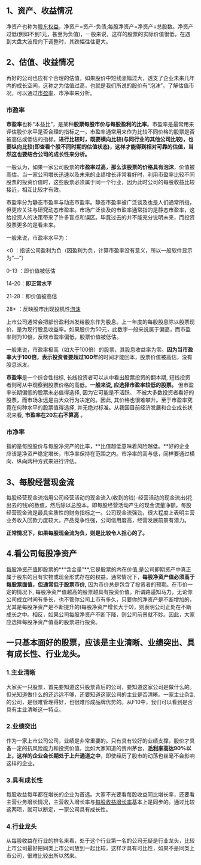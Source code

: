 ## 1、资产、收益情况

净资产也称为[股东权益](https://zhida.zhihu.com/search?content_id=230363957&content_type=Article&match_order=1&q=股东权益&zd_token=eyJhbGciOiJIUzI1NiIsInR5cCI6IkpXVCJ9.eyJpc3MiOiJ6aGlkYV9zZXJ2ZXIiLCJleHAiOjE3NDE4NDk3MzEsInEiOiLogqHkuJzmnYPnm4oiLCJ6aGlkYV9zb3VyY2UiOiJlbnRpdHkiLCJjb250ZW50X2lkIjoyMzAzNjM5NTcsImNvbnRlbnRfdHlwZSI6IkFydGljbGUiLCJtYXRjaF9vcmRlciI6MSwiemRfdG9rZW4iOm51bGx9.NpqFO-M7JApwsYPUEnFmpg_GZrWc64UogxltZhxdTFw&zhida_source=entity)，净资产=资产-负债;每股净资产=净资产÷总股数。净资产过低(例如不到1元，甚至为负值)，一般来说，这样的股票的实际价值很低，在遇到大盘大波段向下调整时，其跌幅往往更大。

## 2、估值、收益情况

再好的公司也应有个合理的估值，如果股价中短线涨幅过大，透支了企业未来几年内的成长空间，这称之为估值过高，也就是我们所说的股价有“泡沫”。了解估值市况，可以通过[市盈率](https://zhida.zhihu.com/search?content_id=230363957&content_type=Article&match_order=1&q=市盈率&zd_token=eyJhbGciOiJIUzI1NiIsInR5cCI6IkpXVCJ9.eyJpc3MiOiJ6aGlkYV9zZXJ2ZXIiLCJleHAiOjE3NDE4NDk3MzEsInEiOiLluILnm4jnjociLCJ6aGlkYV9zb3VyY2UiOiJlbnRpdHkiLCJjb250ZW50X2lkIjoyMzAzNjM5NTcsImNvbnRlbnRfdHlwZSI6IkFydGljbGUiLCJtYXRjaF9vcmRlciI6MSwiemRfdG9rZW4iOm51bGx9.CQncV9jXrWIszi9i6CZJ2J8knGWvWvZovvREgh-QNek&zhida_source=entity)、市净率来分析。

### **市盈率**

**市盈率**也称“本益比”，是某种**股票每股市价与每股盈利的比率**。市盈率是最常用来评估股价水平是否合理的指标之一，市盈率通常用来作为比较不同价格的股票是否被高估或低估的指标。**进行比较时，既要横向比较(与同行业的其他公司比较)，也要纵向比较(即查看个股不同时期的估值状态)，这样才能得到相对可靠的估值，当然这也要结合公司的成长性来分析。**

一般认为，如果一家公司股票的**市盈率过高，那么该股票的价格具有泡沫**，价值被高估。当一家公司增长迅速以及未来的业绩增长非常看好时，利用市盈率比较不同股票的投资价值时，这些股票必须属于同一个行业，因为此时公司的每股收益比较接近，相互比较才有效。

市盈率分为静态市盈率与动态市盈率。静态市盈率被广泛谈及也是人们通常所指，但更应关注与研究动态市盈率。市场广泛谈及的市盈率通常指的是静态市盈率，这给投资人的决策带来了许多盲点和误区。毕竟过去的并不能充分说明未来，而投资股票更多的是看未来。

一般来说，市盈率水平为：

<0 ：指该公司盈利为负（因盈利为负，计算市盈率没有意义，所以一般软件显示为“—”）

0-13 ：即价值被低估

14-20：**即正常水平**

21-28：即价值被高估

28+ ：反映股市出现投机性[泡沫](https://baike.baidu.com/item/泡沫/3757?fromModule=lemma_inlink)

上市公司通常会把部份盈利派发给股东作为股息。上一年度的每股股息除以股票现价，是为现行股息收益率。如果股价为50元，此数字一般来说属于偏高，而市盈率则为10倍，反映市盈率偏低，股票价值被低估。

一般来说，市盈率极高（如大于100倍）的股票，其股息收益率为零。**因为当市盈率大于100倍，表示投资者要超过100年**的时间才能回本，股票价值被高估，没有股息派发。

**市盈率**是一个综合性指标, 长线投资者可以从中看出股票投资的翻本期, 短线投资者则可从中观察到股票价格的高低。**一般来说, 应选择市盈率较低的股票。** 但市盈率长期偏低的股票未必值得选择, 因为它可能是不活跃、 不被大多数投资者看好的股票，而市场永远是由大众行为决定的。因此, 其价格也很难攀升。至于市盈率究竟在何种水平的股票值得选择, 并无绝对标准。从我国目前经济发展和企业成长状况来看, **市盈率在20左右不算高** 。

### **市净率**

指的是每股股价与每股净资产的比率，**比值越低意味着风险越低。**好的企业应该是净资产稳定增长，市净率保持在范围之内。市净率的高与低，同样要通过横向、纵向两种方式来进行评估。

## 3、每股经营现金流

每股经营现金流指用公司经营活动的现金流入(收到的钱)-经营活动的现金流出(花出去的钱)的数值，然后除以总股本。即每股经营活动产生的现金流量净额。每股经营现金流是最具实质性的财务指标之一。公司现金流强劲，很大程度上表明主营业务收入回款力度较大，产品竞争性强，公司信用度高，经营发展前景有潜力。

**正常情况下，如果每股现金流为负，则是比较令人担心的了。**

## 4.看公司每股净资产

[每股净资产值](https://zhida.zhihu.com/search?content_id=230363957&content_type=Article&match_order=1&q=每股净资产值&zd_token=eyJhbGciOiJIUzI1NiIsInR5cCI6IkpXVCJ9.eyJpc3MiOiJ6aGlkYV9zZXJ2ZXIiLCJleHAiOjE3NDE4NDk3MzEsInEiOiLmr4_ogqHlh4DotYTkuqflgLwiLCJ6aGlkYV9zb3VyY2UiOiJlbnRpdHkiLCJjb250ZW50X2lkIjoyMzAzNjM5NTcsImNvbnRlbnRfdHlwZSI6IkFydGljbGUiLCJtYXRjaF9vcmRlciI6MSwiemRfdG9rZW4iOm51bGx9.ezViJqgmlRBHQLhqo17uU_V82dBT9IFxZN8LObZUzwY&zhida_source=entity)即股票的**“含金量”**,它是股票的内在价值,是公司即期资产中真正属于股东的且有实物或现金形式存在的权益。通常情况下，**每股净资产值必须高于每股票面值，但通常低于股票市价,** 因为市价总是包含了投资者的预期。在市价一定的情况下, 每股净资产值越高的股票越具有投资价值。所谓路遥知马力，无论你公司成立时间有多长，也不管你公司上市有多久，只要你的净资产是不断增加的，尤其是每股净资产是不断提升的(每股净资产增长大于0)，则表明公司正处在不断成长之中。相反，如果公司每股净资产不断下降，则公司前景就不妙。因此，大家应选择每股净资产值高的股票进行投资。



## 一只基本面好的股票，应该是主业清晰、业绩突出、具有成长性、行业龙头。

### 1.主业清晰

大家买一只股票，首先要知道这只股票背后的公司，要知道这家公司是做什么的。但光知道做什么的还远远不够，还要知道这家公司的主业是否清晰。一家主业杂乱的公司，是很难管理得好，也很难形成品牌优势的。从F10中，我们可以看到是否具有主业清晰这一特点。

### 2.业绩突出

作为一家上市公司公司，业绩是非常重要的。只有具有较好的业绩支撑，股价才具备一定的抗风险能力和投资价值，比如大家知道的贵州茅台，**[毛利率](https://zhida.zhihu.com/search?content_id=230363957&content_type=Article&match_order=1&q=毛利率&zd_token=eyJhbGciOiJIUzI1NiIsInR5cCI6IkpXVCJ9.eyJpc3MiOiJ6aGlkYV9zZXJ2ZXIiLCJleHAiOjE3NDE4NDk3MzEsInEiOiLmr5vliKnnjociLCJ6aGlkYV9zb3VyY2UiOiJlbnRpdHkiLCJjb250ZW50X2lkIjoyMzAzNjM5NTcsImNvbnRlbnRfdHlwZSI6IkFydGljbGUiLCJtYXRjaF9vcmRlciI6MSwiemRfdG9rZW4iOm51bGx9.0fOQr7IBSx-99cJpkUalIU_zd6QJ6N5T0LgLKJ0D1As&zhida_source=entity)高达90%以上，这样的企业会长期处于上升通道之中**，即使经历了股市的动荡也丝毫不会影响这样的企业。

### 3.具有成长性

每股收益每年都在增长的企业为首选。大家不光要看每股收益同比增长率，还要看主营业务增长情况，主营收入增长率与[每股收益增长率](https://zhida.zhihu.com/search?content_id=230363957&content_type=Article&match_order=1&q=每股收益增长率&zd_token=eyJhbGciOiJIUzI1NiIsInR5cCI6IkpXVCJ9.eyJpc3MiOiJ6aGlkYV9zZXJ2ZXIiLCJleHAiOjE3NDE4NDk3MzEsInEiOiLmr4_ogqHmlLbnm4rlop7plb_njociLCJ6aGlkYV9zb3VyY2UiOiJlbnRpdHkiLCJjb250ZW50X2lkIjoyMzAzNjM5NTcsImNvbnRlbnRfdHlwZSI6IkFydGljbGUiLCJtYXRjaF9vcmRlciI6MSwiemRfdG9rZW4iOm51bGx9.W_Baw0Y3kkJg_l4bbWWIVKmvRkMsB7eO5qPF5zv0axA&zhida_source=entity)基本上是同步的。通过比较这两项，就可以断定，一家公司具有成长性。

### 4.行业龙头

从每股收益在行业的排名来看，处于这个行业第一名的公司无疑是行业龙头，比较上市公司最好把同类上市公司放到一起比较，这样才具有可比性，如果不是同类上市公司，很难比较出所以然来。


